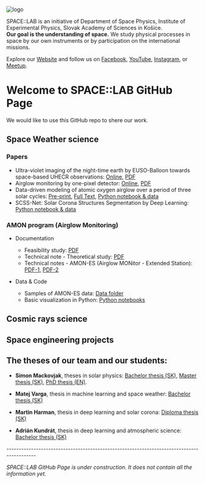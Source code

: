 ![logo](/images/SPACE-LAB_logotyp.png)

SPACE::LAB is an initiative of Department of Space Physics, Institute of Experimental Physics, Slovak Academy of Sciences in Košice.  
**Our goal is the understanding of space.**
We study physical processes in space by our own instruments or by participation on the international missions. 

Explore our [Website](http://www.space-lab.sk/) and follow us on [Facebook](https://www.facebook.com/spacelabsk), [YouTube](https://www.youtube.com/channel/UCEwFN_Oja3aLrm-XGw3wvEQ), [Instagram](https://www.instagram.com/space.lab.sk/), or [Meetup](https://www.meetup.com/SPACE-TALK/).

# Welcome to SPACE::LAB GitHub Page

We would like to use this GitHub repo to shere our work.

## Space Weather science

### Papers
- Ultra-violet imaging of the night-time earth by EUSO-Balloon towards space-based UHECR observations: [Online](https://doi.org/10.1016/j.astropartphys.2018.10.008), [PDF](/papers/JEM-EUSO_Mackovjak-Shinozaki_2019.pdf)
- Airglow monitoring by one-pixel detector: [Online](https://doi.org/10.1016/j.nima.2018.12.073), [PDF](/papers/Mackovjak_2019.pdf)
- Data-driven modeling of atomic oxygen airglow over a period of three solar cycles: [Pre-print](https://www.essoar.org/doi/abs/10.1002/essoar.10505187.2), [Full Text](https://agupubs.onlinelibrary.wiley.com/doi/epdf/10.1029/2020JA028991), [Python notebook & data](https://github.com/space-lab-sk/airglow_data-driven_model)
- SCSS-Net: Solar Corona Structures Segmentation by Deep Learning: [Python notebook & data](https://github.com/space-lab-sk/scss-net)

### AMON program (Airglow Monitoring)
- Documentation
    * Feasibility study: [PDF](https://github.com/space-lab-sk/amon-es/blob/master/documentation/2018_SK1-05_Final_report.pdf)
    * Technical note - Theoretical study: [PDF](https://github.com/space-lab-sk/amon-es/blob/master/documentation/2019_SK2-09_TN-TS.pdf)
    * Technical notes - AMON-ES (Airglow MONitor - Extended Station): [PDF-1](https://github.com/space-lab-sk/amon-es/blob/master/documentation/2019_SK2-09_TN1-AE.pdf), [PDF-2](https://github.com/space-lab-sk/amon-es/blob/master/documentation/2020_SK2-09_TN2-AE.pdf)
    
- Data & Code
    * Samples of AMON-ES data: [Data folder](https://github.com/space-lab-sk/amon-es/tree/master/data_samples)
    * Basic visualization in Python: [Python notebooks](https://github.com/space-lab-sk/amon-es/tree/master/python_notebooks)
    


## Cosmic rays science

## Space engineering projects


## The theses of our team and our students:
- **Simon Mackovjak**, theses in solar physics: [Bachelor thesis (SK)](/pdfs/mackovjak_2008_bc_praca.pdf), [Master thesis (SK)](/pdfs/mackovjak_2010_diplomova_praca.pdf), [PhD thesis (EN)](/pdfs/mackovjak_2014_phd_thesis.pdf). 

- **Matej Varga**, thesis in machine learning and space weather: [Bachelor thesis (SK)](/pdfs/2020_Matej_Varga-Bc_praca-ML_airglow.pdf)
- **Martin Harman**, thesis in deep learning and solar corona: [Diploma thesis (SK)](/pdfs/2021_Martin_Harman-DP_SCSS-net.pdf)
- **Adrián Kundrát**, thesis in deep learning and atmospheric science: [Bachelor thesis (SK)](/pdfs/2021_Adrian_Kundrat-BP-Tweeks_detection.pdf)

*------------------------------------------------------------------------------------------*

*SPACE::LAB GitHub Page is under construction. It does not contain all the information yet.*
